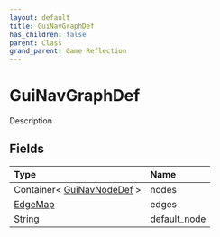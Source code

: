 ```yaml
---
layout: default
title: GuiNavGraphDef
has_children: false
parent: Class
grand_parent: Game Reflection
---
```

# GuiNavGraphDef
Description 

## Fields

| Type | Name |
|:----------|:--------------|
| Container< [GuiNavNodeDef](/riftbreaker-wiki/docs/game-reflection/classes/gui_nav_node_def/) > | nodes |
| [EdgeMap](/riftbreaker-wiki/docs/game-reflection/classes/edge_map/) | edges |
| [String](/riftbreaker-wiki/docs/game-reflection/components/string/) | default_node |

